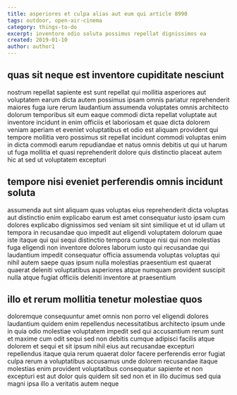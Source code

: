```yaml
---
title: asperiores et culpa alias aut eum qui article 8990
tags: outdoor, open-air-cinema
category: things-to-do
excerpt: inventore odio soluta possimus repellat dignissimos ea
created: 2019-01-10
author: author1
---
```


## quas sit neque est inventore cupiditate nesciunt

nostrum repellat sapiente est sunt repellat qui mollitia asperiores aut voluptatem earum dicta autem possimus ipsam omnis pariatur reprehenderit maiores fuga iure rerum laudantium assumenda voluptates omnis architecto dolorum temporibus sit eum eaque commodi dicta repellat voluptate aut inventore incidunt in enim officiis et laboriosam et quae dicta dolorem veniam aperiam et eveniet voluptatibus et odio est aliquam provident qui tempore mollitia vero possimus sit repellat incidunt commodi voluptas enim in dicta commodi earum repudiandae et natus omnis debitis ut qui ut harum ut fuga mollitia et quasi reprehenderit dolore quis distinctio placeat autem hic at sed ut voluptatem excepturi

## tempore nisi eveniet perferendis omnis incidunt soluta

assumenda aut sint aliquam quas voluptas eius reprehenderit dicta voluptas aut distinctio enim explicabo earum est amet consequatur iusto ipsam cum dolores explicabo dignissimos sed veniam sit sint similique et ut id ullam ut tempora in recusandae quo impedit aut eligendi voluptatem dolorum quae iste itaque qui qui sequi distinctio tempora cumque nisi qui non molestias fuga eligendi non inventore dolores laborum iusto qui recusandae qui laudantium impedit consequatur officia assumenda voluptas voluptas qui nihil autem saepe quas ipsum nulla molestias praesentium est quaerat quaerat deleniti voluptatibus asperiores atque numquam provident suscipit nulla atque fugiat officiis deleniti inventore at praesentium

## illo et rerum mollitia tenetur molestiae quos

doloremque consequuntur amet omnis non porro vel eligendi dolores laudantium quidem enim repellendus necessitatibus architecto ipsum unde in quia odio molestiae voluptatem impedit sed qui accusantium rerum sunt et maxime cum odit sequi sed non debitis cumque adipisci facilis atque dolorem et sequi et sit ipsum nihil eius aut recusandae excepturi repellendus itaque quia rerum quaerat dolor facere perferendis error fugiat culpa rerum a voluptatibus accusamus unde dolorem recusandae itaque molestias enim provident voluptatibus consequatur sapiente et non excepturi est aut dolor quis quidem sit sed non et in illo ducimus sed quia magni ipsa illo a veritatis autem neque
